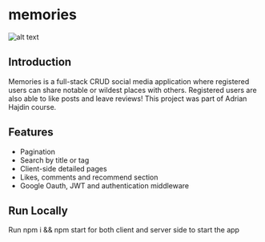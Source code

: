 # memories

![alt text](https://camo.githubusercontent.com/38c131456d30e0e6f7dae831652776d03536784bd2edbe742a6546c7cf543665/68747470733a2f2f692e6962622e636f2f37436d566243572f696d6167652e706e67)

## Introduction
Memories is a full-stack CRUD social media application where registered users can share notable or wildest places with others. Registered users are also able to like posts and leave reviews! This project was part of Adrian Hajdin course.

## Features
* Pagination
* Search by title or tag
* Client-side detailed pages
* Likes, comments and recommend section
* Google Oauth, JWT and authentication middleware

## Run Locally
Run npm i && npm start for both client and server side to start the app
